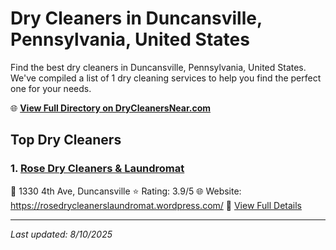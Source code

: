# Dry Cleaners in Duncansville, Pennsylvania, United States

Find the best dry cleaners in Duncansville, Pennsylvania, United States. We've compiled a list of 1 dry cleaning services to help you find the perfect one for your needs.

🌐 **[View Full Directory on DryCleanersNear.com](https://drycleanersnear.com/city/US/Pennsylvania/Duncansville)**

## Top Dry Cleaners

### 1. [Rose Dry Cleaners & Laundromat](https://drycleanersnear.com/dryCleaner/6886d9a3c1603fb16966f793/rose-dry-cleaners-laundromat)
📍 1330 4th Ave, Duncansville
⭐ Rating: 3.9/5
🌐 Website: https://rosedrycleanerslaundromat.wordpress.com/
🔗 [View Full Details](https://drycleanersnear.com/dryCleaner/6886d9a3c1603fb16966f793/rose-dry-cleaners-laundromat)


---

*Last updated: 8/10/2025*
